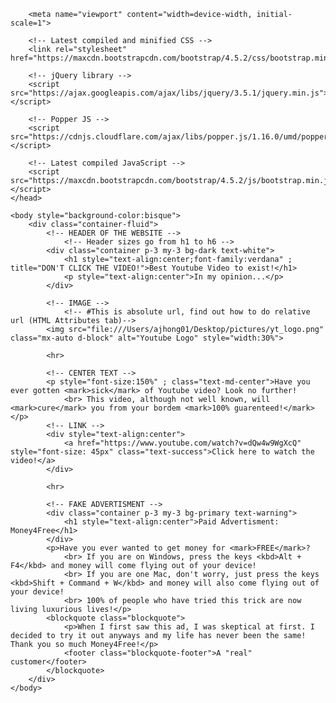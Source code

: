 <!DOCTYPE html>

<html lang="en-US">
    <head>
        <title>BEST YOUTUBE VIDEO!</title>

        <meta name="viewport" content="width=device-width, initial-scale=1">

        <!-- Latest compiled and minified CSS -->
        <link rel="stylesheet" href="https://maxcdn.bootstrapcdn.com/bootstrap/4.5.2/css/bootstrap.min.css">

        <!-- jQuery library -->
        <script src="https://ajax.googleapis.com/ajax/libs/jquery/3.5.1/jquery.min.js"></script>

        <!-- Popper JS -->
        <script src="https://cdnjs.cloudflare.com/ajax/libs/popper.js/1.16.0/umd/popper.min.js"></script>

        <!-- Latest compiled JavaScript -->
        <script src="https://maxcdn.bootstrapcdn.com/bootstrap/4.5.2/js/bootstrap.min.js"></script>
    </head>

    <body style="background-color:bisque">
        <div class="container-fluid"> 
            <!-- HEADER OF THE WEBSITE -->
                <!-- Header sizes go from h1 to h6 -->
            <div class="container p-3 my-3 bg-dark text-white">
                <h1 style="text-align:center;font-family:verdana" ; title="DON'T CLICK THE VIDEO!">Best Youtube Video to exist!</h1>
                <p style="text-align:center">In my opinion...</p>
            </div>
            
            <!-- IMAGE -->
                <!-- #This is absolute url, find out how to do relative url (HTML Attributes tab)-->
            <img src="file:///Users/ajhong01/Desktop/pictures/yt_logo.png" class="mx-auto d-block" alt="Youtube Logo" style="width:30%">

            <hr>

            <!-- CENTER TEXT -->
            <p style="font-size:150%" ; class="text-md-center">Have you ever gotten <mark>sick</mark> of Youtube video? Look no further! 
                <br> This video, although not well known, will <mark>cure</mark> you from your bordem <mark>100% guarenteed!</mark></p>
            <!-- LINK -->
            <div style="text-align:center">
                <a href="https://www.youtube.com/watch?v=dQw4w9WgXcQ" style="font-size: 45px" class="text-success">Click here to watch the video!</a>
            </div>

            <hr>

            <!-- FAKE ADVERTISMENT -->
            <div class="container p-3 my-3 bg-primary text-warning">
                <h1 style="text-align:center">Paid Advertisment: Money4Free</h1>
            </div>
            <p>Have you ever wanted to get money for <mark>FREE</mark>? 
                <br> If you are on Windows, press the keys <kbd>Alt + F4</kbd> and money will come flying out of your device!
                <br> If you are one Mac, don't worry, just press the keys <kbd>Shift + Command + W</kbd> and money will also come flying out of your device!
                <br> 100% of people who have tried this trick are now living luxurious lives!</p>
            <blockquote class="blockquote">
                <p>When I first saw this ad, I was skeptical at first. I decided to try it out anyways and my life has never been the same! Thank you so much Money4Free!</p>
                <footer class="blockquote-footer">A "real" customer</footer>
            </blockquote>
        </div>
    </body>
</html>

